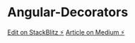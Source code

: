 # Angular-Decorators

[Edit on StackBlitz ⚡️](https://stackblitz.com/edit/angular-decorator-1)
[Article on Medium ⚡️](https://medium.com/@ahmetumutaydin/typescript-decorators-341140d40158)
